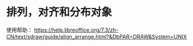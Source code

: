 # 排列，对齐和分布对象  
使用帮助： https://help.libreoffice.org/7.3/zh-CN/text/sdraw/guide/align_arrange.html?&DbPAR=DRAW&System=UNIX 

